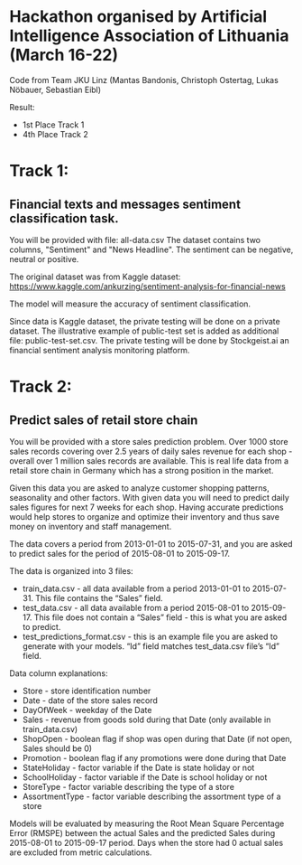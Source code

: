 # Hackathon organised by Artificial Intelligence Association of Lithuania (March 16-22) 

Code from Team JKU Linz (Mantas Bandonis, Christoph Ostertag, Lukas Nöbauer, Sebastian Eibl)

Result: 
* 1st Place Track 1 
* 4th Place Track 2

# Track 1:
## Financial texts and messages sentiment classification task.

You will be provided with file: 
all-data.csv
The dataset contains two columns, "Sentiment" and "News Headline". The sentiment can be negative, neutral or positive.

The original dataset was from Kaggle dataset:
https://www.kaggle.com/ankurzing/sentiment-analysis-for-financial-news

The model will measure the accuracy of sentiment classification.

Since data is Kaggle dataset, the private testing will be done on a private dataset.
The illustrative example of public-test set is added as additional file: 
public-test-set.csv.
The private testing will be done by Stockgeist.ai an financial sentiment analysis monitoring platform.



# Track 2:
## Predict sales of retail store chain

You will be provided with a store sales prediction problem. Over 1000 store sales records covering over 2.5 years of daily sales revenue for each shop - overall over 1 million sales records are available. This is real life data from a retail store chain in Germany which has a strong position in the market.

Given this data you are asked to analyze customer shopping patterns, seasonality and other factors. With given data you will need to predict daily sales figures for next 7 weeks for each shop. Having accurate predictions would help stores to organize and optimize their inventory and thus save money on inventory and staff management.

The data covers a period from 2013-01-01 to 2015-07-31, and you are asked to predict sales for the period of 2015-08-01 to 2015-09-17.

The data is organized into 3 files:
* train_data.csv - all data available from a period 2013-01-01 to 2015-07-31. This file contains the “Sales” field.
* test_data.csv - all data available from a period 2015-08-01 to 2015-09-17. This file does not contain a “Sales” field - this is what you are asked to predict.
* test_predictions_format.csv - this is an example file you are asked to generate with your models. “Id” field matches test_data.csv file’s “Id” field.

Data column explanations:

* Store - store identification number
* Date - date of the store sales record
* DayOfWeek - weekday of the Date
* Sales - revenue from goods sold during that Date (only available in train_data.csv)
* ShopOpen - boolean flag if shop was open during that Date (if not open, Sales should be 0)
* Promotion - boolean flag if any promotions were done during that Date
* StateHoliday - factor variable if the Date is state holiday or not
* SchoolHoliday - factor variable if the Date is school holiday or not
* StoreType - factor variable describing the type of a store
* AssortmentType - factor variable describing the assortment type of a store

Models will be evaluated by measuring the Root Mean Square Percentage Error (RMSPE) between the actual Sales and the predicted Sales during 2015-08-01 to 2015-09-17 period. 
Days when the store had 0 actual sales are excluded from metric calculations.

